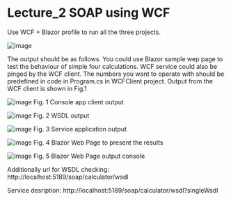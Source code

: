 <h1>Lecture_2 SOAP using WCF</h1>

Use WCF + Blazor profile to run all the three projects.

![image](https://github.com/user-attachments/assets/16228f99-c4dd-4f03-8d57-9582a9371eae)

The output should be as follows. You could use Blazor sample wep page to test the behaviour of simple four calculations.
WCF service could also be pinged by the WCF client. The numbers you want to operate with should be predefined in code in Program.cs in WCFClient project. Output from the WCF client is shown in Fig.1

![image](https://github.com/user-attachments/assets/ad96244c-1ad2-4250-9183-2a4af14ab80a)
Fig. 1 Console app client output

![image](https://github.com/user-attachments/assets/94a752ca-a709-4053-81cb-293d97ebbcf7)
Fig. 2 WSDL output

![image](https://github.com/user-attachments/assets/6b76128b-6239-47fc-85dc-a68bb8c29d5b)
Fig. 3 Service application output

![image](https://github.com/user-attachments/assets/46d27737-3562-4349-a7cf-23a3c96a2e1c)
Fig. 4 Blazor Web Page to present the results

![image](https://github.com/user-attachments/assets/f592a09b-b7e5-403f-b2fd-a14f949febdb)
Fig. 5 Blazor Web Page output console

Additionally url for WSDL checking:
http://localhost:5189/soap/calculator/wsdl

Service desription:
http://localhost:5189/soap/calculator/wsdl?singleWsdl


